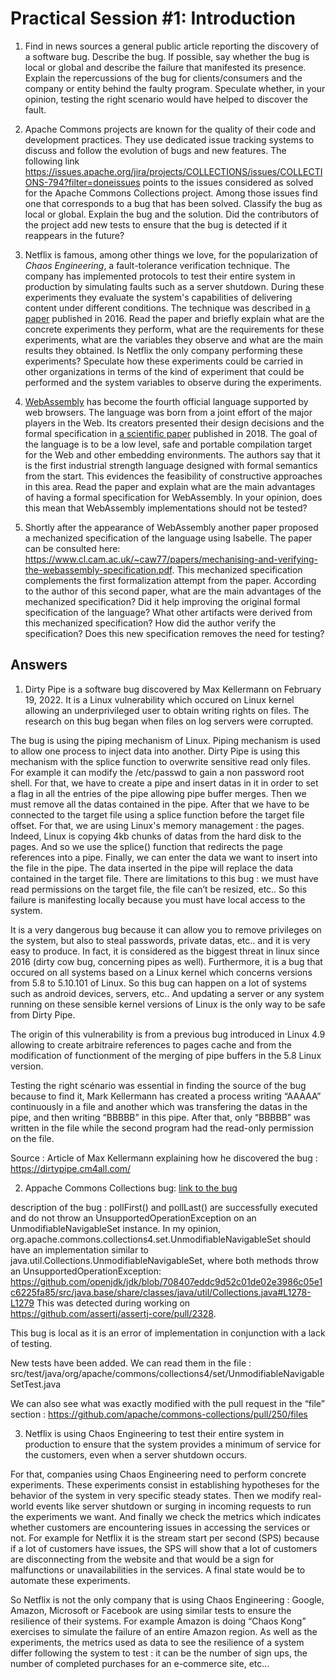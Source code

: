 # Practical Session #1: Introduction

1. Find in news sources a general public article reporting the discovery of a software bug. Describe the bug. If possible, say whether the bug is local or global and describe the failure that manifested its presence. Explain the repercussions of the bug for clients/consumers and the company or entity behind the faulty program. Speculate whether, in your opinion, testing the right scenario would have helped to discover the fault.

2. Apache Commons projects are known for the quality of their code and development practices. They use dedicated issue tracking systems to discuss and follow the evolution of bugs and new features. The following link https://issues.apache.org/jira/projects/COLLECTIONS/issues/COLLECTIONS-794?filter=doneissues points to the issues considered as solved for the Apache Commons Collections project. Among those issues find one that corresponds to a bug that has been solved. Classify the bug as local or global. Explain the bug and the solution. Did the contributors of the project add new tests to ensure that the bug is detected if it reappears in the future?

3. Netflix is famous, among other things we love, for the popularization of *Chaos Engineering*, a fault-tolerance verification technique. The company has implemented protocols to test their entire system in production by simulating faults such as a server shutdown. During these experiments they evaluate the system's capabilities of delivering content under different conditions. The technique was described in [a paper](https://arxiv.org/ftp/arxiv/papers/1702/1702.05843.pdf) published in 2016. Read the paper and briefly explain what are the concrete experiments they perform, what are the requirements for these experiments, what are the variables they observe and what are the main results they obtained. Is Netflix the only company performing these experiments? Speculate how these experiments could be carried in other organizations in terms of the kind of experiment that could be performed and the system variables to observe during the experiments.

4. [WebAssembly](https://webassembly.org/) has become the fourth official language supported by web browsers. The language was born from a joint effort of the major players in the Web. Its creators presented their design decisions and the formal specification in [a scientific paper](https://people.mpi-sws.org/~rossberg/papers/Haas,%20Rossberg,%20Schuff,%20Titzer,%20Gohman,%20Wagner,%20Zakai,%20Bastien,%20Holman%20-%20Bringing%20the%20Web%20up%20to%20Speed%20with%20WebAssembly.pdf) published in 2018. The goal of the language is to be a low level, safe and portable compilation target for the Web and other embedding environments. The authors say that it is the first industrial strength language designed with formal semantics from the start. This evidences the feasibility of constructive approaches in this area. Read the paper and explain what are the main advantages of having a formal specification for WebAssembly. In your opinion, does this mean that WebAssembly implementations should not be tested? 

5.  Shortly after the appearance of WebAssembly another paper proposed a mechanized specification of the language using Isabelle. The paper can be consulted here: https://www.cl.cam.ac.uk/~caw77/papers/mechanising-and-verifying-the-webassembly-specification.pdf. This mechanized specification complements the first formalization attempt from the paper. According to the author of this second paper, what are the main advantages of the mechanized specification? Did it help improving the original formal specification of the language? What other artifacts were derived from this mechanized specification? How did the author verify the specification? Does this new specification removes the need for testing?

## Answers

1. Dirty Pipe is a software bug discovered by Max Kellermann on February 19, 2022. It is a Linux vulnerability which occured on Linux kernel allowing an underprivileged user to obtain writing rights on files. The research on this bug began when files on log servers were corrupted. 

The bug is using the piping mechanism of Linux. Piping mechanism is used to allow one process to inject data into another. Dirty Pipe is using this mechanism with the splice function to overwrite sensitive read only files. For example it can modify the /etc/passwd to gain a non password root shell. For that, we have to create a pipe and insert datas in it in order to set a flag in all the entries of the pipe allowing pipe buffer merges. Then we must remove all the datas contained in the pipe. After that we have to be connected to the target file using a splice function before the target file offset. For that, we are using Linux's memory management : the pages. Indeed, Linux is copying 4kb chunks of datas from the hard disk to the pages. And so we use the splice() function that redirects the page references into a pipe. Finally, we can enter the data we want to insert into the file in the pipe. The data inserted in the pipe will replace the data contained in the target file. 
There are limitations to this bug : we must have read permissions on the target file, the file can’t be resized, etc.. So this failure is manifesting locally because you must have local access to the system.

It is a very dangerous bug because it can allow you to remove privileges on the system, but also to steal passwords, private datas, etc.. and it is very easy to produce. In fact, it is considered as the biggest threat in linux since 2016 (dirty cow bug, concerning pipes as well). Furthermore, it is a bug that occured on all systems based on a Linux kernel which concerns versions from 5.8 to 5.10.101 of Linux. So this bug can happen on a lot of systems such as android devices, servers, etc.. And updating a server or any system running on these sensible kernel versions of Linux is the only way to be safe from Dirty Pipe.

The origin of this vulnerability is from a previous bug introduced in Linux 4.9 allowing to create arbitraire references to pages cache and from the modification of functionment of the merging of pipe buffers in the 5.8 Linux version.

Testing the right scénario was essential in finding the source of the bug because to find it, Mark Kellermann has created a process writing “AAAAA” continuously in a file and another which was transfering the datas in the pipe, and then writing “BBBBB” in this pipe. After that, only “BBBBB” was written in the file while the second program had the read-only permission on the file.


Source : 
Article of Max Kellermann explaining how he discovered the bug : https://dirtypipe.cm4all.com/

2.  Appache Commons Collections bug: [link to the bug](https://issues.apache.org/jira/projects/COLLECTIONS/issues/COLLECTIONS-799?filter=doneissues)

description of the bug :
pollFirst() and pollLast() are successfully executed and do not throw an UnsupportedOperationException on an UnmodifiableNavigableSet instance.
In my opinion, org.apache.commons.collections4.set.UnmodifiableNavigableSet should have an implementation similar to java.util.Collections.UnmodifiableNavigableSet, where both methods throw an UnsupportedOperationException: https://github.com/openjdk/jdk/blob/708407eddc9d52c01de02e3986c05e1c6225fa85/src/java.base/share/classes/java/util/Collections.java#L1278-L1279
This was detected during working on https://github.com/assertj/assertj-core/pull/2328.

This bug is local as it is an error of implementation in conjunction with a lack of testing. 
 
New tests have been added. We can read them in the file :
src/test/java/org/apache/commons/collections4/set/UnmodifiableNavigableSetTest.java
 
We can also see what was exactly modified with the pull request in the “file” section :
https://github.com/apache/commons-collections/pull/250/files

3. Netflix is using Chaos Engineering to test their entire system in production to ensure that the system provides a minimum of service for the customers, even when a server shutdown occurs. 

For that, companies using Chaos Engineering need to perform concrete experiments. These experiments consist in establishing hypotheses for the behavior of the system in very specific steady states. Then we modify real-world events like server shutdown or surging in incoming requests to run the experiments we want. And finally we check the metrics which indicates whether customers are encountering issues in accessing the services or not. For example for Netflix it is the stream start per second (SPS) because if a lot of customers have issues, the SPS will show that a lot of customers are disconnecting from the website and that would be a sign for malfunctions or unavailabilities in the services. 
A final state would be to automate these experiments.

So Netflix is not the only company that is using Chaos Engineering : Google, Amazon, Microsoft or Facebook are using similar tests to ensure the resilience of their systems. For example Amazon is doing “Chaos Kong” exercises to simulate the failure of an entire Amazon region.
As well as the experiments, the metrics used as data to see the resilience of a system differ following the system to test :  it can be the number of sign ups, the number of completed purchases for an e-commerce site, etc…
